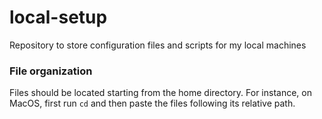 # local-setup
Repository to store configuration files and scripts for my local machines

### File organization
Files should be located starting from the home directory. For instance, on MacOS, first run `cd` and then paste the files following its relative path.
